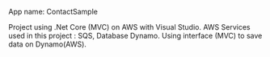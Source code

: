 App name: ContactSample

Project using .Net Core (MVC) on AWS with Visual Studio.
AWS Services used in this project : SQS, Database Dynamo.
Using interface (MVC) to save data on Dynamo(AWS).
